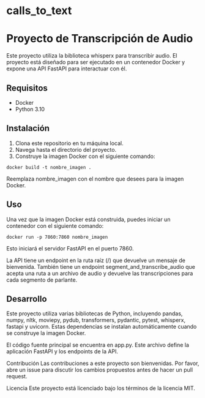 # calls_to_text

# Proyecto de Transcripción de Audio
Este proyecto utiliza la biblioteca whisperx para transcribir audio. El proyecto está diseñado para ser ejecutado en un contenedor Docker y expone una API FastAPI para interactuar con él.

## Requisitos
* Docker
* Python 3.10

## Instalación
1. Clona este repositorio en tu máquina local.
2. Navega hasta el directorio del proyecto.
3. Construye la imagen Docker con el siguiente comando:
```
docker build -t nombre_imagen .
```

Reemplaza nombre_imagen con el nombre que desees para la imagen Docker.

## Uso
Una vez que la imagen Docker está construida, puedes iniciar un contenedor con el siguiente comando:
```
docker run -p 7860:7860 nombre_imagen
```

Esto iniciará el servidor FastAPI en el puerto 7860.

La API tiene un endpoint en la ruta raíz (/) que devuelve un mensaje de bienvenida. También tiene un endpoint segment_and_transcribe_audio que acepta una ruta a un archivo de audio y devuelve las transcripciones para cada segmento de parlante.

## Desarrollo
Este proyecto utiliza varias bibliotecas de Python, incluyendo pandas, numpy, nltk, moviepy, pydub, transformers, pydantic, pytest, whisperx, fastapi y uvicorn. Estas dependencias se instalan automáticamente cuando se construye la imagen Docker.

El código fuente principal se encuentra en app.py. Este archivo define la aplicación FastAPI y los endpoints de la API.



Contribución
Las contribuciones a este proyecto son bienvenidas. Por favor, abre un issue para discutir los cambios propuestos antes de hacer un pull request.

Licencia
Este proyecto está licenciado bajo los términos de la licencia MIT.
